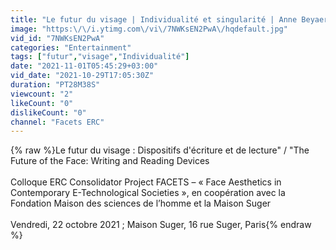 ```yaml
---
title: "Le futur du visage | Individualité et singularité | Anne Beyaert-Geslin"
image: "https:\/\/i.ytimg.com\/vi\/7NWKsEN2PwA\/hqdefault.jpg"
vid_id: "7NWKsEN2PwA"
categories: "Entertainment"
tags: ["futur","visage","Individualité"]
date: "2021-11-01T05:45:29+03:00"
vid_date: "2021-10-29T17:05:30Z"
duration: "PT28M38S"
viewcount: "2"
likeCount: "0"
dislikeCount: "0"
channel: "Facets ERC"
---
```

{% raw %}Le futur du visage : Dispositifs d'écriture et de lecture&quot; / &quot;The Future of the Face: Writing and Reading Devices <br /><br />Colloque ERC Consolidator Project FACETS – « Face Aesthetics in Contemporary E-Technological Societies », en coopération avec la Fondation Maison des sciences de l’homme et la Maison Suger<br /><br />Vendredi, 22 octobre 2021 ; Maison Suger, 16 rue Suger, Paris{% endraw %}
